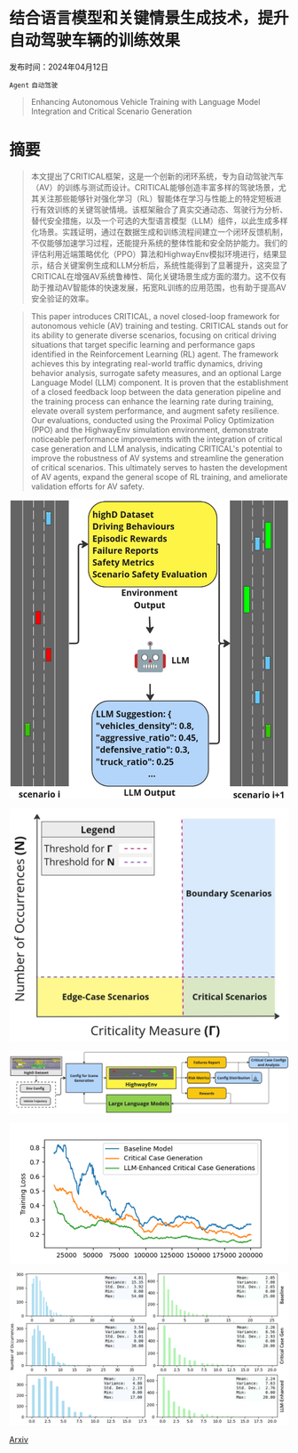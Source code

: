 # 结合语言模型和关键情景生成技术，提升自动驾驶车辆的训练效果

发布时间：2024年04月12日

`Agent` `自动驾驶`

> Enhancing Autonomous Vehicle Training with Language Model Integration and Critical Scenario Generation

# 摘要

> 本文提出了CRITICAL框架，这是一个创新的闭环系统，专为自动驾驶汽车（AV）的训练与测试而设计。CRITICAL能够创造丰富多样的驾驶场景，尤其关注那些能够针对强化学习（RL）智能体在学习与性能上的特定短板进行有效训练的关键驾驶情境。该框架融合了真实交通动态、驾驶行为分析、替代安全措施，以及一个可选的大型语言模型（LLM）组件，以此生成多样化场景。实践证明，通过在数据生成和训练流程间建立一个闭环反馈机制，不仅能够加速学习过程，还能提升系统的整体性能和安全防护能力。我们的评估利用近端策略优化（PPO）算法和HighwayEnv模拟环境进行，结果显示，结合关键案例生成和LLM分析后，系统性能得到了显著提升，这突显了CRITICAL在增强AV系统鲁棒性、简化关键场景生成方面的潜力。这不仅有助于推动AV智能体的快速发展，拓宽RL训练的应用范围，也有助于提高AV安全验证的效率。

> This paper introduces CRITICAL, a novel closed-loop framework for autonomous vehicle (AV) training and testing. CRITICAL stands out for its ability to generate diverse scenarios, focusing on critical driving situations that target specific learning and performance gaps identified in the Reinforcement Learning (RL) agent. The framework achieves this by integrating real-world traffic dynamics, driving behavior analysis, surrogate safety measures, and an optional Large Language Model (LLM) component. It is proven that the establishment of a closed feedback loop between the data generation pipeline and the training process can enhance the learning rate during training, elevate overall system performance, and augment safety resilience. Our evaluations, conducted using the Proximal Policy Optimization (PPO) and the HighwayEnv simulation environment, demonstrate noticeable performance improvements with the integration of critical case generation and LLM analysis, indicating CRITICAL's potential to improve the robustness of AV systems and streamline the generation of critical scenarios. This ultimately serves to hasten the development of AV agents, expand the general scope of RL training, and ameliorate validation efforts for AV safety.

![结合语言模型和关键情景生成技术，提升自动驾驶车辆的训练效果](../../../paper_images/2404.08570/Banner.jpg)

![结合语言模型和关键情景生成技术，提升自动驾驶车辆的训练效果](../../../paper_images/2404.08570/Scenario_Diagram.jpg)

![结合语言模型和关键情景生成技术，提升自动驾驶车辆的训练效果](../../../paper_images/2404.08570/Architecture.jpg)

![结合语言模型和关键情景生成技术，提升自动驾驶车辆的训练效果](../../../paper_images/2404.08570/loss_plot.png)

![结合语言模型和关键情景生成技术，提升自动驾驶车辆的训练效果](../../../paper_images/2404.08570/risk_metrics.png)

[Arxiv](https://arxiv.org/abs/2404.08570)